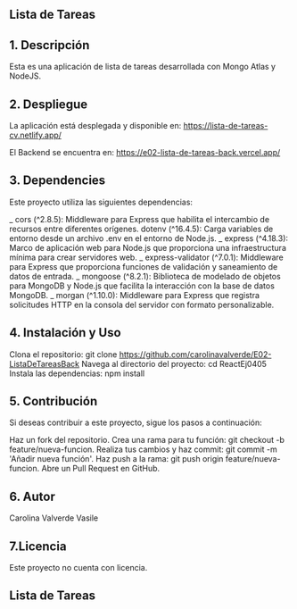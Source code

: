 ## **Lista de Tareas**

## 1. Descripción
Esta es una aplicación de lista de tareas desarrollada con Mongo Atlas y NodeJS.

## 2. Despliegue

La aplicación está desplegada y disponible en: 
https://lista-de-tareas-cv.netlify.app/

El Backend se encuentra en:
https://e02-lista-de-tareas-back.vercel.app/

## 3. Dependencies
Este proyecto utiliza las siguientes dependencias:

_ cors (^2.8.5): Middleware para Express que habilita el intercambio de recursos entre diferentes orígenes.
dotenv (^16.4.5): Carga variables de entorno desde un archivo .env en el entorno de Node.js.
_ express (^4.18.3): Marco de aplicación web para Node.js que proporciona una infraestructura mínima para crear servidores web.
_ express-validator (^7.0.1): Middleware para Express que proporciona funciones de validación y saneamiento de datos de entrada.
_ mongoose (^8.2.1): Biblioteca de modelado de objetos para MongoDB y Node.js que facilita la interacción con la base de datos MongoDB.
_ morgan (^1.10.0): Middleware para Express que registra solicitudes HTTP en la consola del servidor con formato personalizable.

## 4. Instalación y Uso
Clona el repositorio: git clone https://github.com/carolinavalverde/E02-ListaDeTareasBack
Navega al directorio del proyecto: cd ReactEj0405
Instala las dependencias: npm install

## 5. Contribución
Si deseas contribuir a este proyecto, sigue los pasos a continuación:

Haz un fork del repositorio.
Crea una rama para tu función: git checkout -b feature/nueva-funcion.
Realiza tus cambios y haz commit: git commit -m 'Añadir nueva función'.
Haz push a la rama: git push origin feature/nueva-funcion.
Abre un Pull Request en GitHub.

## 6. Autor
Carolina Valverde Vasile

## 7.Licencia
Este proyecto no cuenta con licencia.

## **Lista de Tareas**
